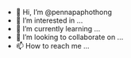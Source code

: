 - 👋 Hi, I’m @pennapaphothong
- 👀 I’m interested in ...
- 🌱 I’m currently learning ...
- 💞️ I’m looking to collaborate on ...
- 📫 How to reach me ...

<!---
pennapaphothong/pennapaphothong is a ✨ special ✨ repository because its `README.md` (this file) appears on your GitHub profile.
You can click the Preview link to take a look at your changes.
--->

